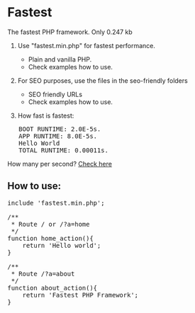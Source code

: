 # Fastest
The fastest PHP framework. Only 0.247 kb

1. Use "fastest.min.php" for fastest performance. 
   - Plain and vanilla PHP.
   - Check examples how to use.

2. For SEO purposes, use the files in the seo-friendly folders
   - SEO friendly URLs
   - Check examples how to use.

3. How fast is fastest:
<pre>
   BOOT RUNTIME: 2.0E-5s.
   APP RUNTIME: 8.0E-5s.
   Hello World
   TOTAL RUNTIME: 0.00011s.
</pre>

How many per second?
<a href="https://www.google.co.uk/search?q=60/0.00012&ie=utf-8&oe=utf-8&gws_rd=cr&ei=VI3KVJVoxK1Tq4eEgA4#q=60%2F0.00011" target="_blank">Check here</a>

How to use:
-------------------------
<pre>
include 'fastest.min.php';

/**
 * Route / or /?a=home
 */
function home_action(){
    return 'Hello world';
}

/**
 * Route /?a=about
 */
function about_action(){
    return 'Fastest PHP Framework';
}
</pre>
